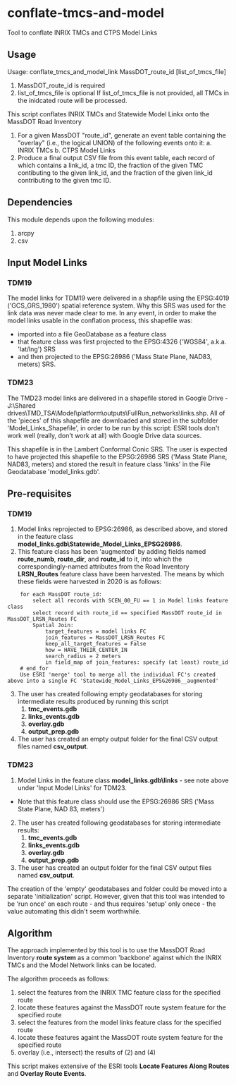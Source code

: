 # conflate-tmcs-and-model

Tool to conflate INRIX TMCs and CTPS Model Links

## Usage
Usage: conflate_tmcs_and_model_link MassDOT_route_id \[list_of_tmcs_file\]
  1. MassDOT_route_id is required
  2. list_of_tmcs_file is optional
If list_of_tmcs_file is not provided, all TMCs in the inidcated route will be processed.

This script conflates INRIX TMCs and Statewide Model Linkx onto the MassDOT Road Inventory
  1. For a given MassDOT "route_id", generate an event table containing the
     "overlay" (i.e., the logical UNION) of the following events onto it:
    a. INRIX TMCs
    b. CTPS Model Links
  2. Produce a final output CSV file from this event table, each record of which
     contains a link_id, a tmc ID, the fraction of the given TMC contibuting
     to the given link_id, and the fraction of the given link_id contributing 
     to the given tmc ID.

## Dependencies
This module depends upon the following modules:
  1. arcpy
  2. csv

## Input Model Links
### TDM19
The model links for TDM19 were delivered in a shapfile using the EPSG:4019 ('GCS_GRS_1980') spatial reference system. 
Why this SRS was used for the link data was never made clear to me.
In any event, in order to make the model links usable in the conflation process, this shapefile was:
* imported into a file GeoDatabase as a feature class
* that feature class was first projected to the EPSG:4326 ('WGS84', a.k.a. 'lat/lng') SRS
* and then projected to the EPSG:26986 ('Mass State Plane, NAD83, meters) SRS.

### TDM23
The TMD23 model links are delivered in a shapefile stored in Google Drive - J:\Shared drives\TMD_TSA\Model\platform\outputs\FullRun\_networks\links.shp.
All of the 'pieces' of this shapefile are downloaded and stored in the subfolder 'Model_Links_Shapefile', in order to be run by this script: ESRI tools
don't work well (really, don't work at all) with Google Drive data sources.

This shapefile is in the Lambert Conformal Conic SRS. The user is expected to have projected this shapefile to
the EPSG:26986 SRS ('Mass State Plane, NAD83, meters) and stored the result in feature class 'links' in the File Geodatabase 'model_links.gdb'.

## Pre-requisites
### TDM19
1. Model links reprojected to EPSG:26986, as described above, and stored in the feature class __model_links.gdb\Statewide_Model_Links_EPSG26986__.
2. This feature class has been 'augmented' by adding fields named __route\_numb__, __route\_dir__, and __route\_id__ to it, into which the
   correspondingly-named attributes from the Road Inventory __LRSN_Routes__ feature class have been harvested. The means by which these fields were harvested in 2020 is as follows:
```
	for each MassDOT route_id:
		select all records with SCEN_00_FU == 1 in Model links feature class
		select record with route_id == specified MassDOT route_id in MassDOT_LRSN_Routes FC
		Spatial Join:
			target_features = model links FC
			join_features = MassDOT_LRSN_Routes FC
			keep_all_target_features = False
			how = HAVE_THEIR_CENTER_IN
			search_radius = 2 meters
			in field_map of join_features: specify (at least) route_id
	# end_for
	Use ESRI 'merge' tool to merge all the individual FC's created above into a single FC 'Statewide_Model_Links_EPSG26986__augmented'
```
3. The user has created following empty geodatabases for storing intermediate results produced by running this script
    1. __tmc_events.gdb__
    2. __links_events.gdb__
    3. __overlay.gdb__
    4. __output_prep.gdb__
4. The user has created an empty output folder for the final CSV output files named __csv_output__.

### TDM23
1. Model Links in the feature class __model_links.gdb\links__ - see note above under 'Input Model Links' for TDM23.
  * Note that this feature class should use the EPSG:26986 SRS ('Mass State Plane, NAD 83, meters')
2. The user has created following geodatabases for storing intermediate results:
    1. __tmc_events.gdb__
    2. __links_events.gdb__
    3. __overlay.gdb__ 
    4. __output_prep.gdb__
3. The user has created an output folder for the final CSV output files named __csv_output__.
  
The creation of the 'empty' geodatabases and folder could be moved into a separate 'initialization' script.
However, given that this tool was intended to be 'run once' on each route - and thus requires 'setup' only onece - the value automating this didn't seem worthwhile.

## Algorithm
The approach implemented by this tool is to use the MassDOT Road Inventory __route system__ as a common 'backbone'
against which the INRIX TMCs and the Model Network links can be located. 

The algorithm proceeds as follows:
1. select the features from the INRIX TMC feature class for the specified route
2. locate these features against the MassDOT route system feature for the specified route
3. select the features from the model links feature class for the specified route
4. locate these features againt the MassDOT route system feature for the specified route
5. overlay (i.e., intersect) the results of \(2\) and \(4\)

This script makes extensive of the ESRI tools __Locate Features Along Routes__ and __Overlay Route Events__.
